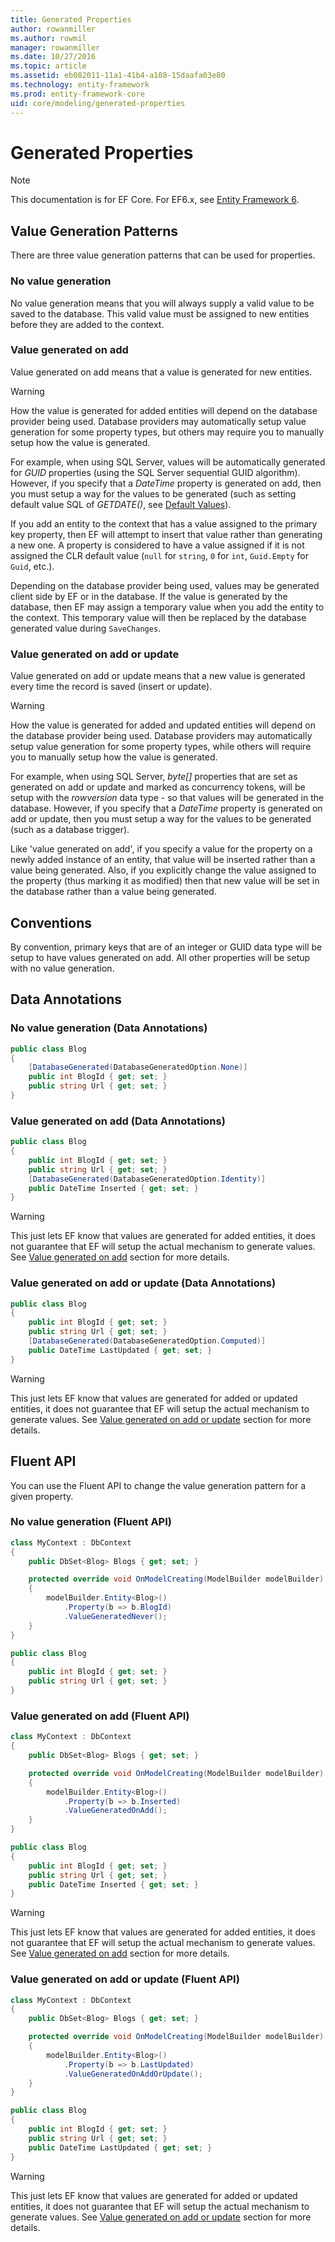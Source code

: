 ```yaml
---
title: Generated Properties
author: rowanmiller
ms.author: rowmil
manager: rowanmiller
ms.date: 10/27/2016
ms.topic: article
ms.assetid: eb082011-11a1-41b4-a108-15daafa03e80
ms.technology: entity-framework
ms.prod: entity-framework-core 
uid: core/modeling/generated-properties
---
```

# Generated Properties

> [!NOTE]
> This documentation is for EF Core. For EF6.x, see [Entity Framework 6](../../ef6/index.md).

## Value Generation Patterns

There are three value generation patterns that can be used for properties.

### No value generation

No value generation means that you will always supply a valid value to be saved to the database. This valid value must be assigned to new entities before they are added to the context.

### Value generated on add

Value generated on add means that a value is generated for new entities.

> [!WARNING]
> How the value is generated for added entities will depend on the database provider being used. Database providers may automatically setup value generation for some property types, but others may require you to manually setup how the value is generated.
>
> For example, when using SQL Server, values will be automatically generated for *GUID* properties (using the SQL Server sequential GUID algorithm). However, if you specify that a *DateTime* property is generated on add, then you must setup a way for the values to be generated (such as setting default value SQL of *GETDATE()*, see [Default Values](relational/default-values.md)).

If you add an entity to the context that has a value assigned to the primary key property, then EF will attempt to insert that value rather than generating a new one. A property is considered to have a value assigned if it is not assigned the CLR default value (`null` for `string`, `0` for `int`, `Guid.Empty` for `Guid`, etc.).

Depending on the database provider being used, values may be generated client side by EF or in the database. If the value is generated by the database, then EF may assign a temporary value when you add the entity to the context. This temporary value will then be replaced by the database generated value during `SaveChanges`.

### Value generated on add or update

Value generated on add or update means that a new value is generated every time the record is saved (insert or update).

> [!WARNING]
> How the value is generated for added and updated entities will depend on the database provider being used. Database providers may automatically setup value generation for some property types, while others will require you to manually setup how the value is generated.
>
> For example, when using SQL Server, *byte[]* properties that are set as generated on add or update and marked as concurrency tokens, will be setup with the *rowversion* data type - so that values will be generated in the database. However, if you specify that a *DateTime* property is generated on add or update, then you must setup a way for the values to be generated (such as a database trigger).

Like 'value generated on add', if you specify a value for the property on a newly added instance of an entity, that value will be inserted rather than a value being generated. Also, if you explicitly change the value assigned to the property (thus marking it as modified) then that new value will be set in the database rather than a value being generated.

## Conventions

By convention, primary keys that are of an integer or GUID data type will be setup to have values generated on add. All other properties will be setup with no value generation.

## Data Annotations

### No value generation (Data Annotations)

<!-- [!code-csharp[Main](samples/core/Modeling/DataAnnotations/Samples/ValueGeneratedNever.cs?highlight=3)] -->
````csharp
public class Blog
{
    [DatabaseGenerated(DatabaseGeneratedOption.None)]
    public int BlogId { get; set; }
    public string Url { get; set; }
}
````

### Value generated on add (Data Annotations)

<!-- [!code-csharp[Main](samples/core/Modeling/DataAnnotations/Samples/ValueGeneratedOnAdd.cs?highlight=5)] -->
````csharp
public class Blog
{
    public int BlogId { get; set; }
    public string Url { get; set; }
    [DatabaseGenerated(DatabaseGeneratedOption.Identity)]
    public DateTime Inserted { get; set; }
}
````

> [!WARNING]
> This just lets EF know that values are generated for added entities, it does not guarantee that EF will setup the actual mechanism to generate values. See [Value generated on add](#value-generated-on-add) section for more details.

### Value generated on add or update (Data Annotations)

<!-- [!code-csharp[Main](samples/core/Modeling/DataAnnotations/Samples/ValueGeneratedOnAddOrUpdate.cs?highlight=5)] -->
````csharp
public class Blog
{
    public int BlogId { get; set; }
    public string Url { get; set; }
    [DatabaseGenerated(DatabaseGeneratedOption.Computed)]
    public DateTime LastUpdated { get; set; }
}
````

> [!WARNING]
> This just lets EF know that values are generated for added or updated entities, it does not guarantee that EF will setup the actual mechanism to generate values. See [Value generated on add or update](#value-generated-on-add-or-update) section for more details.

## Fluent API

You can use the Fluent API to change the value generation pattern for a given property.

### No value generation (Fluent API)

<!-- [!code-csharp[Main](samples/core/Modeling/FluentAPI/Samples/ValueGeneratedNever.cs?highlight=7,8,9)] -->
````csharp
class MyContext : DbContext
{
    public DbSet<Blog> Blogs { get; set; }

    protected override void OnModelCreating(ModelBuilder modelBuilder)
    {
        modelBuilder.Entity<Blog>()
            .Property(b => b.BlogId)
            .ValueGeneratedNever();
    }
}

public class Blog
{
    public int BlogId { get; set; }
    public string Url { get; set; }
}
````

### Value generated on add (Fluent API)

<!-- [!code-csharp[Main](samples/core/Modeling/FluentAPI/Samples/ValueGeneratedOnAdd.cs?highlight=7,8,9)] -->
````csharp
class MyContext : DbContext
{
    public DbSet<Blog> Blogs { get; set; }

    protected override void OnModelCreating(ModelBuilder modelBuilder)
    {
        modelBuilder.Entity<Blog>()
            .Property(b => b.Inserted)
            .ValueGeneratedOnAdd();
    }
}

public class Blog
{
    public int BlogId { get; set; }
    public string Url { get; set; }
    public DateTime Inserted { get; set; }
}
````

> [!WARNING]
> This just lets EF know that values are generated for added entities, it does not guarantee that EF will setup the actual mechanism to generate values. See [Value generated on add](#value-generated-on-add) section for more details.

### Value generated on add or update (Fluent API)

<!-- [!code-csharp[Main](samples/core/Modeling/FluentAPI/Samples/ValueGeneratedOnAddOrUpdate.cs?highlight=7,8,9)] -->
````csharp
class MyContext : DbContext
{
    public DbSet<Blog> Blogs { get; set; }

    protected override void OnModelCreating(ModelBuilder modelBuilder)
    {
        modelBuilder.Entity<Blog>()
            .Property(b => b.LastUpdated)
            .ValueGeneratedOnAddOrUpdate();
    }
}

public class Blog
{
    public int BlogId { get; set; }
    public string Url { get; set; }
    public DateTime LastUpdated { get; set; }
}
````

> [!WARNING]
> This just lets EF know that values are generated for added or updated entities, it does not guarantee that EF will setup the actual mechanism to generate values. See [Value generated on add or update](#value-generated-on-add-or-update) section for more details.

